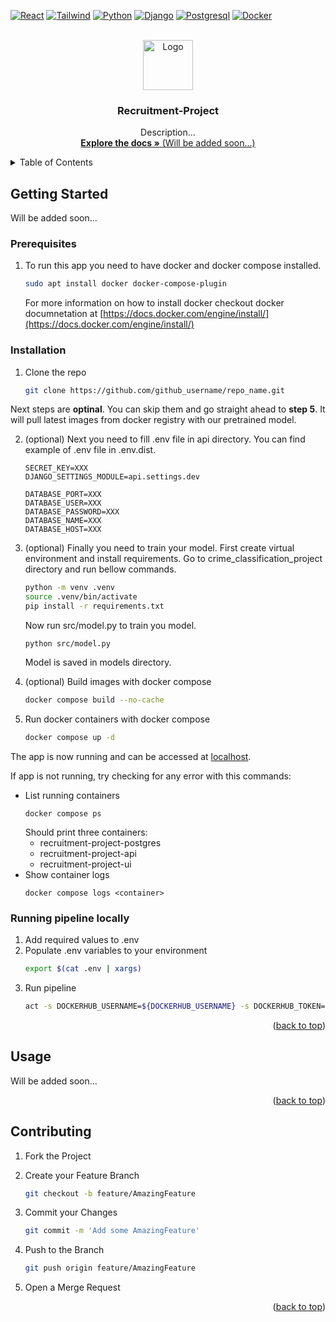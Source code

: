 <!-- Improved compatibility of back to top link: See: https://github.com/othneildrew/Best-README-Template/pull/73 -->

<a id="readme-top"></a>

<!--
*** Thanks for checking out the Best-README-Template. If you have a suggestion
*** that would make this better, please fork the repo and create a pull request
*** or simply open an issue with the tag "enhancement".
*** Don't forget to give the project a star!
*** Thanks again! Now go create something AMAZING! :D
-->

<!-- PROJECT SHIELDS -->
<!--
*** I'm using markdown "reference style" links for readability.
*** Reference links are enclosed in brackets [ ] instead of parentheses ( ).
*** See the bottom of this document for the declaration of the reference variables
*** for contributors-url, forks-url, etc. This is an optional, concise syntax you may use.
*** https://www.markdownguide.org/basic-syntax/#reference-style-links
-->

[![React][React.js]][React-url]
[![Tailwind][Tailwind.js]][Tailwind-url]
[![Python][Python.js]][Python-url]
[![Django][Django.js]][Django-url]
[![Postgresql][Postgresql.js]][Postgresql-url]
[![Docker][Docker.js]][Docker-url]

<!-- PROJECT LOGO -->
<br />
<div align="center">
  <a href="https://gitlab.com/jakub.szarpak/suml">
    <img src="https://media.istockphoto.com/id/1061305620/vector/human-resources-concept-target-market-and-audience-focus-group-public-relations-vector-icon.jpg?s=612x612&w=0&k=20&c=Jhtkyf_iNwd68YSLjZniIIaUNfqd9nkM24fWhX-Valg=" alt="Logo" width="80" height="80">
  </a>

<h3 align="center">Recruitment-Project</h3>

  <p align="center">
    Description...
    <br />
    <a href="#"><strong>Explore the docs »</strong> (Will be added soon...)</a>
  </p>
</div>

<!-- TABLE OF CONTENTS -->
<details>
  <summary>Table of Contents</summary>
  <ol>
    <li>
      <a href="#getting-started">Getting Started</a>
      <ul>
        <li><a href="#prerequisites">Prerequisites</a></li>
        <li><a href="#installation">Installation</a></li>
      </ul>
    </li>
    <li><a href="#usage">Usage</a></li>
    <li><a href="#contributing">Contributing</a></li>
  </ol>
</details>

<!-- GETTING STARTED -->

## Getting Started

Will be added soon...

### Prerequisites

1. To run this app you need to have docker and docker compose installed.

   ```sh
   sudo apt install docker docker-compose-plugin
   ```

   For more information on how to install docker checkout docker documnetation at [https://docs.docker.com/engine/install/](https://docs.docker.com/engine/install/)

### Installation

1. Clone the repo

   ```sh
   git clone https://github.com/github_username/repo_name.git
   ```

Next steps are **optinal**. You can skip them and go straight ahead to **step 5**. It will pull latest images from docker registry with our pretrained model.

2. (optional) Next you need to fill .env file in api directory. You can find example of .env file in .env.dist.

   ```
   SECRET_KEY=XXX
   DJANGO_SETTINGS_MODULE=api.settings.dev

   DATABASE_PORT=XXX
   DATABASE_USER=XXX
   DATABASE_PASSWORD=XXX
   DATABASE_NAME=XXX
   DATABASE_HOST=XXX

   ```

3. (optional) Finally you need to train your model. First create virtual environment and install requirements. Go to crime_classification_project directory and run bellow commands.

   ```sh
   python -m venv .venv
   source .venv/bin/activate
   pip install -r requirements.txt
   ```

   Now run src/model.py to train you model.

   ```
   python src/model.py
   ```

   Model is saved in models directory.

4. (optional) Build images with docker compose
   ```sh
   docker compose build --no-cache
   ```
5. Run docker containers with docker compose
   ```sh
   docker compose up -d
   ```

The app is now running and can be accessed at [localhost](http://localhost).

If app is not running, try checking for any error with this commands:

- List running containers
  ```
  docker compose ps
  ```
  Should print three containers:
  - recruitment-project-postgres
  - recruitment-project-api
  - recruitment-project-ui
- Show container logs
  ```
  docker compose logs <container>
  ```
  
### Running pipeline locally

1. Add required values to .env
2. Populate .env variables to your environment
    ```sh
    export $(cat .env | xargs)
    ```
3. Run pipeline
    ```sh
   act -s DOCKERHUB_USERNAME=${DOCKERHUB_USERNAME} -s DOCKERHUB_TOKEN=${DOCKERHUB_TOKEN}
    ```

<p align="right">(<a href="#readme-top">back to top</a>)</p>

<!-- USAGE EXAMPLES -->

## Usage

Will be added soon...

<p align="right">(<a href="#readme-top">back to top</a>)</p>

<!-- CONTRIBUTING -->

## Contributing

1. Fork the Project
2. Create your Feature Branch

   ```sh
   git checkout -b feature/AmazingFeature
   ```

3. Commit your Changes

   ```sh
   git commit -m 'Add some AmazingFeature'
   ```

4. Push to the Branch

   ```sh
   git push origin feature/AmazingFeature
   ```

5. Open a Merge Request

<p align="right">(<a href="#readme-top">back to top</a>)</p>

<!-- MARKDOWN LINKS & IMAGES -->
<!-- https://www.markdownguide.org/basic-syntax/#reference-style-links -->

[Next.js]: https://img.shields.io/badge/next.js-000000?style=for-the-badge&logo=nextdotjs&logoColor=white
[Next-url]: https://nextjs.org/
[React.js]: https://img.shields.io/badge/React-20232A?style=for-the-badge&logo=react&logoColor=61DAFB
[React-url]: https://reactjs.org/
[Python.js]: https://img.shields.io/badge/python-3670A0?style=for-the-badge&logo=python&logoColor=ffdd54
[Python-url]: https://www.python.org/
[Django.js]: https://img.shields.io/badge/Django-092E20?style=for-the-badge&logo=django&logoColor=green
[Django-url]: https://www.djangoproject.com/
[Scikit-learn.js]: https://img.shields.io/badge/scikit--learn-F7931E?style=flat-square&logo=scikit-learn&logoColor=white
[Scikit-learn-url]: https://scikit-learn.org/
[Tailwind.js]: https://img.shields.io/badge/Tailwind_CSS-grey?style=for-the-badge&logo=tailwind-css&logoColor=38B2AC
[Tailwind-url]: https://tailwindcss.com/
[Postgresql.js]: https://img.shields.io/badge/postgresql-4169e1?style=for-the-badge&logo=postgresql&logoColor=white
[Postgresql-url]: https://www.postgresql.org/
[Nginx.js]: https://img.shields.io/badge/Nginx-009639?logo=nginx&logoColor=white&style=for-the-badge
[Nginx-url]: https://nginx.org/
[Docker.js]: https://img.shields.io/badge/-Docker_Compose-808080?logo=docker&logoColor=2496ED
[Docker-url]: https://www.docker.com/
